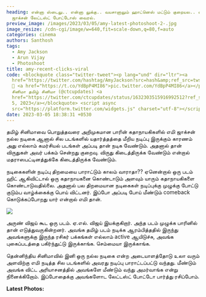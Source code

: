 ```yaml
---
heading: என்னா ஸ்டைலு.. என்னா லுக்கு.. வயசானாலும் ஹாட்னெஸ் மட்டும் குறையல.. எமி
  ஜாக்சன் லேட்டஸ்ட் போட்டோஸ் வைரல்.
preview_image: /images/2023/03/05/amy-latest-photoshoot-2-.jpg
image_resize: /cdn-cgi/image/w=640,fit=scale-down,q=80,f=auto
categories: cinema
authors: Santhosh
tags:
  - Amy Jackson
  - Arun Vijay
  - Photoshoot
title: amy-recent-clicks-viral
code: <blockquote class="twitter-tweet"><p lang="und" dir="ltr"><a
  href="https://twitter.com/hashtag/AmyJackson?src=hash&amp;ref_src=twsrc%5Etfw">#AmyJackson</a>
  💜 <a href="https://t.co/YdBpP4MI86">pic.twitter.com/YdBpP4MI86</a></p>&mdash;
  சினிமா தமிழ் சினிமா (@ctcupdates) <a
  href="https://twitter.com/ctcupdates/status/1632303515916992512?ref_src=twsrc%5Etfw">March
  5, 2023</a></blockquote> <script async
  src="https://platform.twitter.com/widgets.js" charset="utf-8"></script>
date: 2023-03-05 18:38:31 +0530
---
```



தமிழ் சினிமாவை பொறுத்தவரை அறிமுகமான பாரின் கதாநாயகிகளில் எமி ஜாக்சன் நல்ல நடிகை ஆனால் சில படங்களில் யதார்த்தத்தை மீறிய நடிப்பு இருக்கும் காரணம் அது எல்லாம் கமர்சியல் படங்கள் அப்படி தான் நடிக வேண்டும். அதனால் தான் விருதுகள் அவர் பக்கம் சென்றது குறைவு. விருது கிடைத்திருக்க வேண்டும் என்றால் மதராஸபட்டினத்துக்கே கிடைத்திருக்க வேண்டும்.

நடிகைகளின் நடிப்பு திறமையை பாராட்டும் காலம் வாராதா??  ஏனென்றால் ஒரு படம் ஹிட் ஆகிவிட்டால் ஒரு கதாநாயகனை கொண்டாடும் அளவும் யாரும் கதாநாயகிகளை கொண்டாடுவதில்லை. அதனால் பல திறமையான நடிகைகள் நடிப்புக்கு முழுக்கு போட்டு குடும்ப வாழ்க்கைக்கு பொய் விட்டனர். இப்போ அப்படி போய் மீண்டும் comeback கொடுக்கப்போறது யார் என்றால் எமி தான்.

![](/images/2023/03/05/amy-latest-photoshoot-1-.jpg)

அருண் விஜய் கூட ஒரு படம். ஏ.எல். விஜய் இயக்குகிறார். அந்த படம் முழுக்க பாரினில் தான் எடுத்துவருகின்றனர். அவங்க தமிழ் படம் நடிக்க ஆரம்பித்ததில் இருந்து அவங்களுக்கு இருந்த ரசிகர் பக்கங்கள் எல்லாம் active ஆயிடுச்சு, அவங்க புகைப்படத்தை பகிர்ந்துட்டு இருக்காங்க.  செம்மையா இருக்காங்க.

தென்னிந்திய சினிமாவில் இனி ஒரு நல்ல நடிகை என்ற அடையாளத்தோடு உலா வரும் அளவிற்கு எமி நடித்த சில படங்களில் அவரது நடிப்பு பாராட்டப்பட்டு வந்தது. மீண்டும் அவங்க விட்ட அரியாசனத்தில் அவங்களே மீண்டும் வந்து அமர்வாங்க என்று நினைக்கிறோம். இப்போதைக்கு அவங்களோட லேட்டஸ்ட் போட்டோ பார்த்து ரசிப்போம்.

**L﻿atest Photos:**